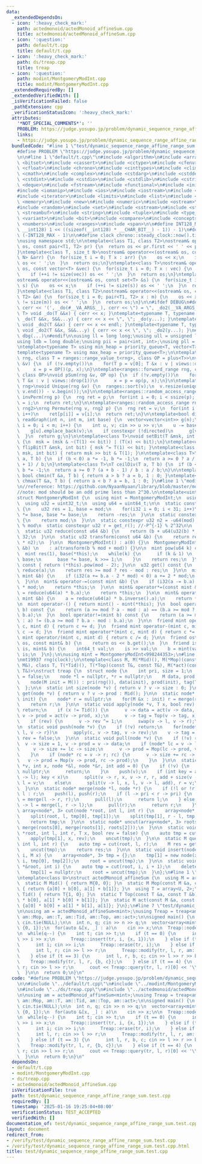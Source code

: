 ```yaml
---
data:
  _extendedDependsOn:
  - icon: ':heavy_check_mark:'
    path: actedmonoid/actedMonoid_affineSum.cpp
    title: actedmonoid/actedMonoid_affineSum.cpp
  - icon: ':question:'
    path: default/t.cpp
    title: default/t.cpp
  - icon: ':heavy_check_mark:'
    path: ds/treap.cpp
    title: treap
  - icon: ':question:'
    path: modint/MontgomeryModInt.cpp
    title: modint/MontgomeryModInt.cpp
  _extendedRequiredBy: []
  _extendedVerifiedWith: []
  _isVerificationFailed: false
  _pathExtension: cpp
  _verificationStatusIcon: ':heavy_check_mark:'
  attributes:
    '*NOT_SPECIAL_COMMENTS*': ''
    PROBLEM: https://judge.yosupo.jp/problem/dynamic_sequence_range_affine_range_sum
    links:
    - https://judge.yosupo.jp/problem/dynamic_sequence_range_affine_range_sum
  bundledCode: "#line 1 \"test/dynamic_sequence_range_affine_range_sum.test.cpp\"\n\
    #define PROBLEM \"https://judge.yosupo.jp/problem/dynamic_sequence_range_affine_range_sum\"\
    \n\n#line 1 \"default/t.cpp\"\n#include <algorithm>\n#include <array>\n#include\
    \ <bitset>\n#include <cassert>\n#include <cctype>\n#include <cfenv>\n#include\
    \ <cfloat>\n#include <chrono>\n#include <cinttypes>\n#include <climits>\n#include\
    \ <cmath>\n#include <complex>\n#include <cstdarg>\n#include <cstddef>\n#include\
    \ <cstdint>\n#include <cstdio>\n#include <cstdlib>\n#include <cstring>\n#include\
    \ <deque>\n#include <fstream>\n#include <functional>\n#include <initializer_list>\n\
    #include <iomanip>\n#include <ios>\n#include <iostream>\n#include <istream>\n\
    #include <iterator>\n#include <limits>\n#include <list>\n#include <map>\n#include\
    \ <memory>\n#include <new>\n#include <numeric>\n#include <ostream>\n#include <queue>\n\
    #include <random>\n#include <set>\n#include <sstream>\n#include <stack>\n#include\
    \ <streambuf>\n#include <string>\n#include <tuple>\n#include <type_traits>\n#include\
    \ <variant>\n#include <bit>\n#include <compare>\n#include <concepts>\n#include\
    \ <numbers>\n#include <ranges>\n#include <span>\n\n#define INT128_MAX (__int128)(((unsigned\
    \ __int128) 1 << ((sizeof(__int128) * __CHAR_BIT__) - 1)) - 1)\n#define INT128_MIN\
    \ (-INT128_MAX - 1)\n\n#define clock chrono::steady_clock::now().time_since_epoch().count()\n\
    \nusing namespace std;\n\ntemplate<class T1, class T2>\nostream& operator<<(ostream&\
    \ os, const pair<T1, T2> pr) {\n  return os << pr.first << ' ' << pr.second;\n\
    }\ntemplate<class T, size_t N>\nostream& operator<<(ostream& os, const array<T,\
    \ N> &arr) {\n  for(size_t i = 0; T x : arr) {\n    os << x;\n    if (++i != N)\
    \ os << ' ';\n  }\n  return os;\n}\ntemplate<class T>\nostream& operator<<(ostream&\
    \ os, const vector<T> &vec) {\n  for(size_t i = 0; T x : vec) {\n    os << x;\n\
    \    if (++i != size(vec)) os << ' ';\n  }\n  return os;\n}\ntemplate<class T>\n\
    ostream& operator<<(ostream& os, const set<T> &s) {\n  for(size_t i = 0; T x :\
    \ s) {\n    os << x;\n    if (++i != size(s)) os << ' ';\n  }\n  return os;\n\
    }\ntemplate<class T1, class T2>\nostream& operator<<(ostream& os, const map<T1,\
    \ T2> &m) {\n  for(size_t i = 0; pair<T1, T2> x : m) {\n    os << x;\n    if (++i\
    \ != size(m)) os << ' ';\n  }\n  return os;\n}\n\n#ifdef DEBUG\n#define dbg(...)\
    \ cerr << '(', _do(#__VA_ARGS__), cerr << \") = \", _do2(__VA_ARGS__)\ntemplate<typename\
    \ T> void _do(T &&x) { cerr << x; }\ntemplate<typename T, typename ...S> void\
    \ _do(T &&x, S&&...y) { cerr << x << \", \"; _do(y...); }\ntemplate<typename T>\
    \ void _do2(T &&x) { cerr << x << endl; }\ntemplate<typename T, typename ...S>\
    \ void _do2(T &&x, S&&...y) { cerr << x << \", \"; _do2(y...); }\n#else\n#define\
    \ dbg(...)\n#endif\n\nusing ll = long long;\nusing ull = unsigned long long;\n\
    using ldb = long double;\nusing pii = pair<int, int>;\nusing pll = pair<ll, ll>;\n\
    \ntemplate<typename T> using min_heap = priority_queue<T, vector<T>, greater<T>>;\n\
    template<typename T> using max_heap = priority_queue<T>;\n\ntemplate<ranges::forward_range\
    \ rng, class T = ranges::range_value_t<rng>, class OP = plus<T>>\nvoid pSum(rng\
    \ &v) {\n  if (!v.empty())\n    for(T p = v[0]; T &x : v | views::drop(1))\n \
    \     x = p = OP()(p, x);\n}\ntemplate<ranges::forward_range rng, class T = ranges::range_value_t<rng>,\
    \ class OP>\nvoid pSum(rng &v, OP op) {\n  if (!v.empty())\n    for(T p = v[0];\
    \ T &x : v | views::drop(1))\n      x = p = op(p, x);\n}\n\ntemplate<ranges::forward_range\
    \ rng>\nvoid Unique(rng &v) {\n  ranges::sort(v);\n  v.resize(unique(v.begin(),\
    \ v.end()) - v.begin());\n}\n\ntemplate<ranges::random_access_range rng>\nrng\
    \ invPerm(rng p) {\n  rng ret = p;\n  for(int i = 0; i < ssize(p); i++)\n    ret[p[i]]\
    \ = i;\n  return ret;\n}\n\ntemplate<ranges::random_access_range rng, ranges::random_access_range\
    \ rng2>\nrng Permute(rng v, rng2 p) {\n  rng ret = v;\n  for(int i = 0; i < ssize(p);\
    \ i++)\n    ret[p[i]] = v[i];\n  return ret;\n}\n\ntemplate<bool directed>\nvector<vector<int>>\
    \ readGraph(int n, int m, int base) {\n  vector<vector<int>> g(n);\n  for(int\
    \ i = 0; i < m; i++) {\n    int u, v; cin >> u >> v;\n    u -= base, v -= base;\n\
    \    g[u].emplace_back(v);\n    if constexpr (!directed)\n      g[v].emplace_back(u);\n\
    \  }\n  return g;\n}\n\ntemplate<class T>\nvoid setBit(T &msk, int bit, bool x)\
    \ {\n  msk = (msk & ~(T(1) << bit)) | (T(x) << bit);\n}\ntemplate<class T> void\
    \ flipBit(T &msk, int bit) { msk ^= T(1) << bit; }\ntemplate<class T> bool getBit(T\
    \ msk, int bit) { return msk >> bit & T(1); }\n\ntemplate<class T>\nT floorDiv(T\
    \ a, T b) {\n  if (b < 0) a *= -1, b *= -1;\n  return a >= 0 ? a / b : (a - b\
    \ + 1) / b;\n}\ntemplate<class T>\nT ceilDiv(T a, T b) {\n  if (b < 0) a *= -1,\
    \ b *= -1;\n  return a >= 0 ? (a + b - 1) / b : a / b;\n}\n\ntemplate<class T>\
    \ bool chmin(T &a, T b) { return a > b ? a = b, 1 : 0; }\ntemplate<class T> bool\
    \ chmax(T &a, T b) { return a < b ? a = b, 1 : 0; }\n#line 1 \"modint/MontgomeryModInt.cpp\"\
    \n//reference: https://github.com/NyaanNyaan/library/blob/master/modint/montgomery-modint.hpp#L10\n\
    //note: mod should be an odd prime less than 2^30.\n\ntemplate<uint32_t mod>\n\
    struct MontgomeryModInt {\n  using mint = MontgomeryModInt;\n  using i32 = int32_t;\n\
    \  using u32 = uint32_t;\n  using u64 = uint64_t;\n\n  static constexpr u32 get_r()\
    \ {\n    u32 res = 1, base = mod;\n    for(i32 i = 0; i < 31; i++)\n      res\
    \ *= base, base *= base;\n    return -res;\n  }\n\n  static constexpr u32 get_mod()\
    \ {\n    return mod;\n  }\n\n  static constexpr u32 n2 = -u64(mod) % mod; //2^64\
    \ % mod\n  static constexpr u32 r = get_r(); //-P^{-1} % 2^32\n\n  u32 a;\n\n\
    \  static u32 reduce(const u64 &b) {\n    return (b + u64(u32(b) * r) * mod) >>\
    \ 32;\n  }\n\n  static u32 transform(const u64 &b) {\n    return reduce(u64(b)\
    \ * n2);\n  }\n\n  MontgomeryModInt() : a(0) {}\n  MontgomeryModInt(const int64_t\
    \ &b) \n    : a(transform(b % mod + mod)) {}\n\n  mint pow(u64 k) const {\n  \
    \  mint res(1), base(*this);\n    while(k) {\n      if (k & 1) \n        res *=\
    \ base;\n      base *= base, k >>= 1;\n    }\n    return res;\n  }\n\n  mint inverse()\
    \ const { return (*this).pow(mod - 2); }\n\n  u32 get() const {\n    u32 res =\
    \ reduce(a);\n    return res >= mod ? res - mod : res;\n  }\n\n  mint& operator+=(const\
    \ mint &b) {\n    if (i32(a += b.a - 2 * mod) < 0) a += 2 * mod;\n    return *this;\n\
    \  }\n\n  mint& operator-=(const mint &b) {\n    if (i32(a -= b.a) < 0) a += 2\
    \ * mod;\n    return *this;\n  }\n\n  mint& operator*=(const mint &b) {\n    a\
    \ = reduce(u64(a) * b.a);\n    return *this;\n  }\n\n  mint& operator/=(const\
    \ mint &b) {\n    a = reduce(u64(a) * b.inverse().a);\n    return *this;\n  }\n\
    \n  mint operator-() { return mint() - mint(*this); }\n  bool operator==(mint\
    \ b) const {\n    return (a >= mod ? a - mod : a) == (b.a >= mod ? b.a - mod :\
    \ b.a);\n  }\n  bool operator!=(mint b) const {\n    return (a >= mod ? a - mod\
    \ : a) != (b.a >= mod ? b.a - mod : b.a);\n  }\n\n  friend mint operator+(mint\
    \ c, mint d) { return c += d; }\n  friend mint operator-(mint c, mint d) { return\
    \ c -= d; }\n  friend mint operator*(mint c, mint d) { return c *= d; }\n  friend\
    \ mint operator/(mint c, mint d) { return c /= d; }\n\n  friend ostream& operator<<(ostream&\
    \ os, const mint& b) {\n    return os << b.get();\n  }\n  friend istream& operator>>(istream&\
    \ is, mint& b) {\n    int64_t val;\n    is >> val;\n    b = mint(val);\n    return\
    \ is;\n  }\n};\n\nusing mint = MontgomeryModInt<998244353>;\n#line 1 \"ds/treap.cpp\"\
    \nmt19937 rng(clock);\n\ntemplate<class M, M(*Mid)(), M(*Mop)(const M&, const\
    \ M&), class T, T(*Tid)(), T(*Top)(const T&, const T&), M(*act)(const M&, const\
    \ T&)>\nstruct treap {\n  struct node {\n    int pri, size = 1;\n    bool rev\
    \ = false;\n    node *l = nullptr, *r = nullptr;\n    M data, prod;\n    T tag;\n\
    \    node(M init = M()) : pri(rng()), data(init), prod(init), tag(Tid()) {}\n\
    \  };\n\n  static int size(node *v) { return v ? v -> size : 0; }\n  static M\
    \ get(node *v) { return v ? v -> prod : Mid(); }\n\n  static node* build(vector<M>\
    \ init) {\n    node* r = nullptr;\n    for(M &x : init) r = merge(r, new node(x));\n\
    \    return r;\n  }\n\n  static void apply(node *v, T x, bool rev) {\n    if (!v)\
    \ return;\n    if (x != Tid()) {\n      v -> data = act(v -> data, x);\n     \
    \ v -> prod = act(v -> prod, x);\n      v -> tag = Top(v -> tag, x);\n    }\n\
    \    if (rev) {\n      v -> rev ^= 1;\n      swap(v -> l, v -> r);\n    }\n  }\n\
    \n  static void push(node *v) {\n    if (!v) return;\n    for(node* c : {v ->\
    \ l, v -> r})\n      apply(c, v -> tag, v -> rev);\n    v -> tag = Tid(), v ->\
    \ rev = false;\n  }\n\n  static void pull(node *v) {\n    if (!v) return;\n  \
    \  v -> size = 1, v -> prod = v -> data;\n    if (node* lc = v -> l; lc) {\n \
    \     v -> size += lc -> size;\n      v -> prod = Mop(lc -> prod, v -> prod);\n\
    \    }\n    if (node* rc = v -> r; rc) {\n      v -> size += rc -> size;\n   \
    \   v -> prod = Mop(v -> prod, rc -> prod);\n    }\n  }\n\n  static void split(node\
    \ *v, int x, node *&l, node *&r, int add = 0) {\n    if (!v) {\n      l = r =\
    \ nullptr;\n      return;\n    }\n    push(v);\n    if (int key = add + size(v\
    \ -> l); key < x)\n      split(v -> r, x, v -> r, r, add + size(v -> l) + 1),\
    \ l = v;\n    else\n      split(v -> l, x, l, v -> l, add), r = v;\n    pull(v);\n\
    \  }\n\n  static node* merge(node *l, node *r) {\n    if (!l or !r) return l ?\
    \ l : r;\n    push(l), push(r);\n    if (l -> pri < r -> pri) {\n      l -> r\
    \ = merge(l -> r, r);\n      pull(l);\n      return l;\n    } else {\n      r\
    \ -> l = merge(l, r -> l);\n      pull(r);\n      return r;\n    }\n  }\n\n  static\
    \ array<node*, 3> cut(node *root, int l, int r) {\n    array<node*, 3> tmp = {};\n\
    \    split(root, l, tmp[0], tmp[1]);\n    split(tmp[1], r - l, tmp[1], tmp[2]);\n\
    \    return tmp;\n  }\n\n  static node* uncut(array<node*, 3> roots) {\n    return\
    \ merge(roots[0], merge(roots[1], roots[2]));\n  }\n\n  static void modify(node\
    \ *root, int l, int r, T x, bool rev = false) {\n    auto tmp = cut(root, l, r);\n\
    \    apply(tmp[1], x, rev);\n    uncut(tmp);\n  }\n\n  static M query(node *root,\
    \ int l, int r) {\n    auto tmp = cut(root, l, r);\n    M res = get(tmp[1]);\n\
    \    uncut(tmp);\n    return res;\n  }\n\n  static void insert(node *&root, int\
    \ i, M x) {\n    array<node*, 3> tmp = {};\n    tmp[1] = new node(x);\n    split(root,\
    \ i, tmp[0], tmp[2]);\n    root = uncut(tmp);\n  }\n\n  static void erase(node\
    \ *&root, int i) {\n    auto tmp = cut(root, i, i + 1);\n    delete tmp[1];\n\
    \    tmp[1] = nullptr;\n    root = uncut(tmp);\n  }\n};\n#line 1 \"actedmonoid/actedMonoid_affineSum.cpp\"\
    \ntemplate<class U>\nstruct actedMonoid_affineSum {\n  using M = array<U, 2>;\n\
    \  static M Mid() { return M{0, 0}; }\n  static M Mop(const M &a, const M &b)\
    \ { return {a[0] + b[0], a[1] + b[1]}; }\n  using T = array<U, 2>;\n  static T\
    \ Tid() { return T{1, 0}; }\n  static T Top(const T &a, const T &b) { return T{a[0]\
    \ * b[0], a[1] * b[0] + b[1]}; }\n  static M act(const M &a, const T &b) { return\
    \ {a[0] * b[0] + a[1] * b[1], a[1]}; }\n};\n#line 7 \"test/dynamic_sequence_range_affine_range_sum.test.cpp\"\
    \n\nusing am = actedMonoid_affineSum<mint>;\nusing Treap = treap<am::M, am::Mid,\
    \ am::Mop, am::T, am::Tid, am::Top, am::act>;\n\nsigned main() {\n  ios::sync_with_stdio(false),\
    \ cin.tie(NULL);\n\n  int n, q; cin >> n >> q;\n  vector<array<mint, 2>> a(n,\
    \ {0, 1});\n  for(auto &[x, _] : a)\n    cin >> x;\n\n  Treap::node* tr = Treap::build(a);\n\
    \n  while(q--) {\n    int t; cin >> t;\n    if (t == 0) {\n      int i, x; cin\
    \ >> i >> x;\n      Treap::insert(tr, i, {x, 1});\n    } else if (t == 1) {\n\
    \      int i; cin >> i;\n      Treap::erase(tr, i);\n    } else if (t == 2) {\n\
    \      int l, r; cin >> l >> r;\n      Treap::modify(tr, l, r, am::Tid(), true);\n\
    \    } else if (t == 3) {\n      int l, r, b, c; cin >> l >> r >> b >> c;\n  \
    \    Treap::modify(tr, l, r, {b, c});\n    } else if (t == 4) {\n      int l,\
    \ r; cin >> l >> r;\n      cout << Treap::query(tr, l, r)[0] << '\\n';\n    }\n\
    \  }\n\n  return 0;\n}\n"
  code: "#define PROBLEM \"https://judge.yosupo.jp/problem/dynamic_sequence_range_affine_range_sum\"\
    \n\n#include \"../default/t.cpp\"\n#include \"../modint/MontgomeryModInt.cpp\"\
    \n#include \"../ds/treap.cpp\"\n#include \"../actedmonoid/actedMonoid_affineSum.cpp\"\
    \n\nusing am = actedMonoid_affineSum<mint>;\nusing Treap = treap<am::M, am::Mid,\
    \ am::Mop, am::T, am::Tid, am::Top, am::act>;\n\nsigned main() {\n  ios::sync_with_stdio(false),\
    \ cin.tie(NULL);\n\n  int n, q; cin >> n >> q;\n  vector<array<mint, 2>> a(n,\
    \ {0, 1});\n  for(auto &[x, _] : a)\n    cin >> x;\n\n  Treap::node* tr = Treap::build(a);\n\
    \n  while(q--) {\n    int t; cin >> t;\n    if (t == 0) {\n      int i, x; cin\
    \ >> i >> x;\n      Treap::insert(tr, i, {x, 1});\n    } else if (t == 1) {\n\
    \      int i; cin >> i;\n      Treap::erase(tr, i);\n    } else if (t == 2) {\n\
    \      int l, r; cin >> l >> r;\n      Treap::modify(tr, l, r, am::Tid(), true);\n\
    \    } else if (t == 3) {\n      int l, r, b, c; cin >> l >> r >> b >> c;\n  \
    \    Treap::modify(tr, l, r, {b, c});\n    } else if (t == 4) {\n      int l,\
    \ r; cin >> l >> r;\n      cout << Treap::query(tr, l, r)[0] << '\\n';\n    }\n\
    \  }\n\n  return 0;\n}\n"
  dependsOn:
  - default/t.cpp
  - modint/MontgomeryModInt.cpp
  - ds/treap.cpp
  - actedmonoid/actedMonoid_affineSum.cpp
  isVerificationFile: true
  path: test/dynamic_sequence_range_affine_range_sum.test.cpp
  requiredBy: []
  timestamp: '2025-01-16 19:25:04+08:00'
  verificationStatus: TEST_ACCEPTED
  verifiedWith: []
documentation_of: test/dynamic_sequence_range_affine_range_sum.test.cpp
layout: document
redirect_from:
- /verify/test/dynamic_sequence_range_affine_range_sum.test.cpp
- /verify/test/dynamic_sequence_range_affine_range_sum.test.cpp.html
title: test/dynamic_sequence_range_affine_range_sum.test.cpp
---
```

